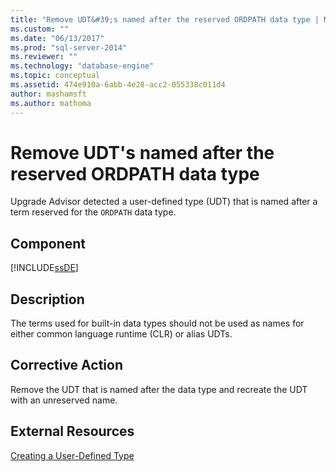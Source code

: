 ```yaml
---
title: "Remove UDT&#39;s named after the reserved ORDPATH data type | Microsoft Docs"
ms.custom: ""
ms.date: "06/13/2017"
ms.prod: "sql-server-2014"
ms.reviewer: ""
ms.technology: "database-engine"
ms.topic: conceptual
ms.assetid: 474e910a-6abb-4e28-acc2-055338c011d4
author: mashamsft
ms.author: mathoma
---
```

# Remove UDT&#39;s named after the reserved ORDPATH data type
  Upgrade Advisor detected a user-defined type (UDT) that is named after a term reserved for the `ORDPATH` data type.  
  
## Component  
 [!INCLUDE[ssDE](../../includes/ssde-md.md)]  
  
## Description  
 The terms used for built-in data types should not be used as names for either common language runtime (CLR) or alias UDTs.  
  
## Corrective Action  
 Remove the UDT that is named after the data type and recreate the UDT with an unreserved name.  
  
## External Resources  
 [Creating a User-Defined Type](../../relational-databases/clr-integration-database-objects-user-defined-types/creating-user-defined-types.md)  
  
  
